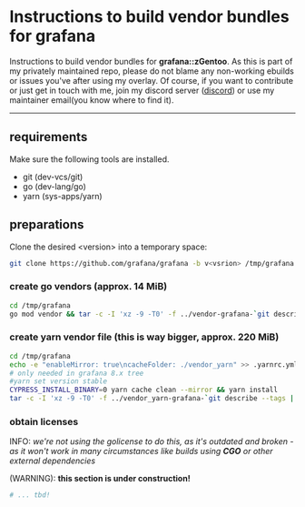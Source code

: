 # Instructions to build vendor bundles for grafana

Instructions to build vendor bundles for __grafana::zGentoo__. As this is part of my privately maintained repo, please do not blame any non-working ebuilds or issues you've after using my overlay. Of course, if you want to contribute or just get in touch with me, join my discord server ([discord](https://discord.gg/f8xbb6g)) or use my maintainer email(you know where to find it).

---

## requirements

Make sure the following tools are installed.

- git (dev-vcs/git)
- go (dev-lang/go)
- yarn (sys-apps/yarn)

## preparations

Clone the desired \<version\> into a temporary space:

```bash
git clone https://github.com/grafana/grafana -b v<vsrion> /tmp/grafana
```

### create go vendors (approx. 14 MiB)

```bash
cd /tmp/grafana
go mod vendor && tar -c -I 'xz -9 -T0' -f ../vendor-grafana-`git describe --tags | sed -E "s/v([0-9.]+)/\1/g"`.tar.xz vendor
```

### create yarn vendor file (this is way bigger, approx. 220 MiB)

```bash
cd /tmp/grafana
echo -e "enableMirror: true\ncacheFolder: ./vendor_yarn" >> .yarnrc.yml
# only needed in grafana 8.x tree
#yarn set version stable
CYPRESS_INSTALL_BINARY=0 yarn cache clean --mirror && yarn install
tar -c -I 'xz -9 -T0' -f ../vendor_yarn-grafana-`git describe --tags | sed -E "s/v([0-9.]+)/\1/g"`.tar.xz vendor_yarn
```

### obtain licenses

INFO: _we're not using the golicense to do this, as it's outdated and broken - as it won't work in many circumstances like builds using __CGO__ or other external dependencies_

\(WARNING\): __this section is under construction!__

```bash
# ... tbd!
```

